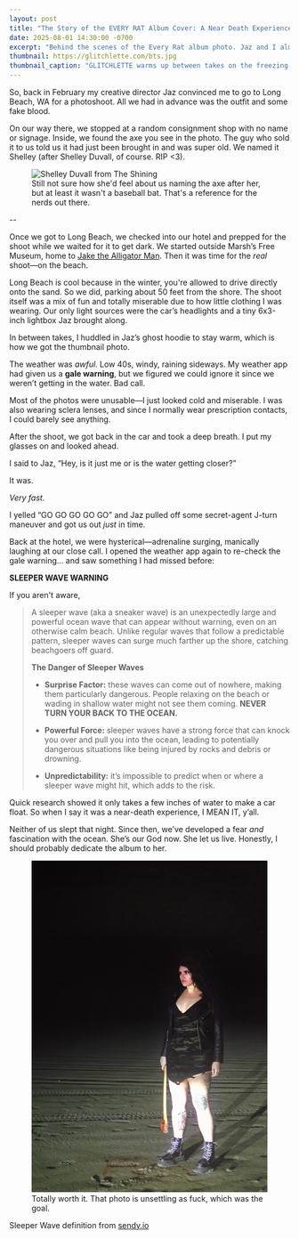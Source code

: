 ```yaml
---
layout: post
title: "The Story of the EVERY RAT Album Cover: A Near Death Experience"
date: 2025-08-01 14:30:00 -0700
excerpt: "Behind the scenes of the Every Rat album photo. Jaz and I almost died."
thumbnail: https://glitchlette.com/bts.jpg
thumbnail_caption: "GLITCHLETTE warms up between takes on the freezing beach in February."
---
```


So, back in February my creative director Jaz convinced me to go to Long Beach, WA for a photoshoot. All we had in advance was the outfit and some fake blood.

On our way there, we stopped at a random consignment shop with no name or signage. Inside, we found the axe you see in the photo. The guy who sold it to us told us it had just been brought in and was super old. We named it Shelley (after Shelley Duvall, of course. RIP <3).

<figure>
  <img src="https://pyxis.nymag.com/v1/imgs/481/940/29ff3982bc6fc7b699a298fe651df6808b-08-shelley-duvall-the-shining.1x.rsquare.w1400.jpg" alt="Shelley Duvall from The Shining">
  <figcaption>Still not sure how she'd feel about us naming the axe after her, but at least it wasn't a baseball bat. That's a reference for the nerds out there.</figcaption>
</figure>

--

Once we got to Long Beach, we checked into our hotel and prepped for the shoot while we waited for it to get dark. We started outside Marsh’s Free Museum, home to [Jake the Alligator Man](https://en.wikipedia.org/wiki/Jake_the_Alligator_Man). Then it was time for the *real* shoot—on the beach.

Long Beach is cool because in the winter, you're allowed to drive directly onto the sand. So we did, parking about 50 feet from the shore. The shoot itself was a mix of fun and totally miserable due to how little clothing I was wearing. Our only light sources were the car’s headlights and a tiny 6x3-inch lightbox Jaz brought along.

In between takes, I huddled in Jaz’s ghost hoodie to stay warm, which is how we got the thumbnail photo.

The weather was *awful*. Low 40s, windy, raining sideways. My weather app had given us a **gale warning**, but we figured we could ignore it since we weren’t getting in the water. Bad call.

Most of the photos were unusable—I just looked cold and miserable. I was also wearing sclera lenses, and since I normally wear prescription contacts, I could barely see anything.

After the shoot, we got back in the car and took a deep breath. I put my glasses on and looked ahead.

I said to Jaz, “Hey, is it just me or is the water getting closer?”

It was.

*Very fast.*

I yelled “GO GO GO GO GO” and Jaz pulled off some secret-agent J-turn maneuver and got us out *just* in time.

Back at the hotel, we were hysterical—adrenaline surging, manically laughing at our close call. I opened the weather app again to re-check the gale warning… and saw something I had missed before:

 **SLEEPER WAVE WARNING**

 If you aren't aware, 
> 
> A sleeper wave (aka a sneaker wave) is an unexpectedly large and powerful ocean wave that can appear without warning, even on an otherwise calm beach. Unlike regular waves that follow a predictable pattern, sleeper waves can surge much farther up the shore, catching beachgoers off guard.
> 
> **The Danger of Sleeper Waves**
> 
> - **Surprise Factor:** these waves can come out of nowhere, making them particularly dangerous. People relaxing on the beach or wading in shallow water might not see them coming. **NEVER TURN YOUR BACK TO THE OCEAN.**
> 
> - **Powerful Force:** sleeper waves have a strong force that can knock you over and pull you into the ocean, leading to potentially dangerous situations like being injured by rocks and debris or drowning.
> 
> - **Unpredictability:** it’s impossible to predict when or where a sleeper wave might hit, which adds to the risk.


Quick research showed it only takes a few inches of water to make a car float. So when I say it was a near-death experience, I MEAN IT, y’all. 

Neither of us slept that night. Since then, we’ve developed a fear *and* fascination with the ocean. She’s our God now. She let us live. Honestly, I should probably dedicate the album to her.

<figure>
  <img src="/photos/EVERYRAT_OG.jpg" alt="Original Every Rat album cover">
  <figcaption>Totally worth it. That photo is unsettling as fuck, which was the goal.</figcaption>
</figure>

Sleeper Wave definition from [sendy.io](sendy.io)
